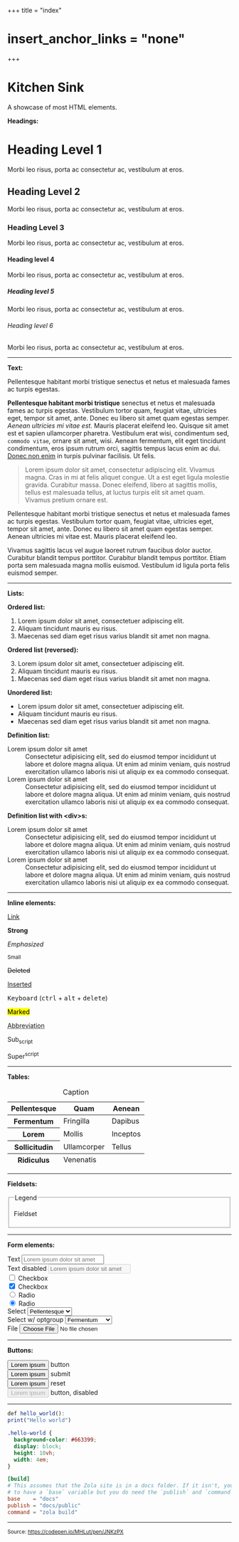+++
title = "index"
# insert_anchor_links = "none"
+++

<h1>Kitchen Sink</h1>
<p>A showcase of most HTML elements.</p>
<div>
  <p id="section-headings">
    <strong>Headings:</strong>
  </p>
  <h1>Heading Level 1</h1>
  <p>Morbi leo risus, porta ac consectetur ac, vestibulum at eros.</p>
  <h2>Heading Level 2</h2>
  <p>Morbi leo risus, porta ac consectetur ac, vestibulum at eros.</p>
  <h3>Heading Level 3</h3>
  <p>Morbi leo risus, porta ac consectetur ac, vestibulum at eros.</p>
  <h4>Heading level 4</h4>
  <p>Morbi leo risus, porta ac consectetur ac, vestibulum at eros.</p>
  <h5>Heading level 5</h5>
  <p>Morbi leo risus, porta ac consectetur ac, vestibulum at eros.</p>
  <h6>Heading level 6</h6>
  <p>Morbi leo risus, porta ac consectetur ac, vestibulum at eros.</p>
</div>
<hr />
<div>
  <p id="section-text"><strong>Text:</strong></p>
  <p>
    Pellentesque habitant morbi tristique senectus et netus et
    malesuada fames ac turpis egestas.
  </p>
  <p>
    <strong>Pellentesque habitant morbi tristique</strong>
    senectus et netus et malesuada fames ac turpis egestas. Vestibulum
    tortor quam, feugiat vitae, ultricies eget, tempor sit amet, ante.
    Donec eu libero sit amet quam egestas semper.
    <em>Aenean ultricies mi vitae est.</em> Mauris placerat eleifend
    leo. Quisque sit amet est et sapien ullamcorper pharetra.
    Vestibulum erat wisi, condimentum sed, <code>commodo vitae</code>,
    ornare sit amet, wisi. Aenean fermentum, elit eget tincidunt
    condimentum, eros ipsum rutrum orci, sagittis tempus lacus enim ac
    dui. <a href="#">Donec non enim</a> in turpis pulvinar facilisis.
    Ut felis.
  </p>
  <blockquote>
    <p>
      Lorem ipsum dolor sit amet, consectetur adipiscing elit. Vivamus
      magna. Cras in mi at felis aliquet congue. Ut a est eget ligula
      molestie gravida. Curabitur massa. Donec eleifend, libero at
      sagittis mollis, tellus est malesuada tellus, at luctus turpis
      elit sit amet quam. Vivamus pretium ornare est.
    </p>
    <!-- <cite>#cite <a href="#cite">#cite</a></cite> -->
  </blockquote>
  <p>
    Pellentesque habitant morbi tristique senectus et netus et
    malesuada fames ac turpis egestas. Vestibulum tortor quam, feugiat
    vitae, ultricies eget, tempor sit amet, ante. Donec eu libero sit
    amet quam egestas semper. Aenean ultricies mi vitae est. Mauris
    placerat eleifend leo.
  </p>
  <p>
    Vivamus sagittis lacus vel augue laoreet rutrum faucibus dolor
    auctor. Curabitur blandit tempus porttitor. Curabitur blandit
    tempus porttitor. Etiam porta sem malesuada magna mollis euismod.
    Vestibulum id ligula porta felis euismod semper.
  </p>
</div>
<hr />
<div>
  <p id="section-lists">
    <strong>Lists:</strong>
  </p>
  <p id="ordered-list">
    <strong>Ordered list:</strong>
  </p>
  <ol role="list" aria-labelledby="ordered-list">
    <li>Lorem ipsum dolor sit amet, consectetuer adipiscing elit.</li>
    <li>Aliquam tincidunt mauris eu risus.</li>
    <li>
      Maecenas sed diam eget risus varius blandit sit amet non magna.
    </li>
  </ol>
  <p id="ordered-list-reversed">
    <strong>Ordered list (reversed):</strong>
  </p>
  <ol role="list" aria-labelledby="ordered-list-reversed" reversed>
    <li>Lorem ipsum dolor sit amet, consectetuer adipiscing elit.</li>
    <li>Aliquam tincidunt mauris eu risus.</li>
    <li>
      Maecenas sed diam eget risus varius blandit sit amet non magna.
    </li>
  </ol>
  <p id="unordered-list">
    <strong>Unordered list:</strong>
  </p>
  <ul role="list" aria-labelledby="unordered-list">
    <li>Lorem ipsum dolor sit amet, consectetuer adipiscing elit.</li>
    <li>Aliquam tincidunt mauris eu risus.</li>
    <li>
      Maecenas sed diam eget risus varius blandit sit amet non magna.
    </li>
  </ul>
  <p id="definition-list">
    <strong>Definition list:</strong>
  </p>
  <dl aria-labelledby="definition-list">
    <dt>Lorem ipsum dolor sit amet</dt>
    <dd>
      Consectetur adipisicing elit, sed do eiusmod tempor incididunt
      ut labore et dolore magna aliqua. Ut enim ad minim veniam, quis
      nostrud exercitation ullamco laboris nisi ut aliquip ex ea
      commodo consequat.
    </dd>
    <dt>Lorem ipsum dolor sit amet</dt>
    <dd>
      Consectetur adipisicing elit, sed do eiusmod tempor incididunt
      ut labore et dolore magna aliqua. Ut enim ad minim veniam, quis
      nostrud exercitation ullamco laboris nisi ut aliquip ex ea
      commodo consequat.
    </dd>
  </dl>
  <p id="definition-list">
    <strong>Definition list with &lt;div&gt;s:</strong>
  </p>
  <dl aria-labelledby="definition-list">
    <div>
      <dt>Lorem ipsum dolor sit amet</dt>
      <dd>
        Consectetur adipisicing elit, sed do eiusmod tempor incididunt
        ut labore et dolore magna aliqua. Ut enim ad minim veniam,
        quis nostrud exercitation ullamco laboris nisi ut aliquip ex
        ea commodo consequat.
      </dd>
    </div>
    <div>
      <dt>Lorem ipsum dolor sit amet</dt>
      <dd>
        Consectetur adipisicing elit, sed do eiusmod tempor incididunt
        ut labore et dolore magna aliqua. Ut enim ad minim veniam,
        quis nostrud exercitation ullamco laboris nisi ut aliquip ex
        ea commodo consequat.
      </dd>
    </div>
  </dl>
</div>
<hr />
<div>
  <p id="section-inline-elements">
    <strong>Inline elements:</strong>
  </p>
  <p><a href="#">Link</a></p>
  <p><strong>Strong</strong></p>
  <p><em>Emphasized</em></p>
  <p><small>Small</small></p>
  <p><del>Deleted</del></p>
  <p><ins>Inserted</ins></p>
  <p>
    <kbd>Keyboard</kbd> (<kbd>ctrl</kbd> + <kbd>alt</kbd> +
    <kbd>delete</kbd>)
  </p>
  <p><mark>Marked</mark></p>
  <p><abbr title="Abbreviation">Abbreviation</abbr></p>
  <p>Sub<sub>script</sub></p>
  <p>Super<sup>script</sup></p>
</div>
<hr />
<div>
  <p id="section-tables">
    <strong>Tables:</strong>
  </p>
  <table>
    <caption>
      Caption
    </caption>
    <thead>
      <tr>
        <th scope="col">Pellentesque</th>
        <th scope="col">Quam</th>
        <th scope="col">Aenean</th>
      </tr>
    </thead>
    <tbody>
      <tr>
        <th scope="row">Fermentum</th>
        <td>Fringilla</td>
        <td>Dapibus</td>
      </tr>
      <tr>
        <th scope="row">Lorem</th>
        <td>Mollis</td>
        <td>Inceptos</td>
      </tr>
      <tr>
        <th scope="row">Sollicitudin</th>
        <td>Ullamcorper</td>
        <td>Tellus</td>
      </tr>
    </tbody>
    <tfoot>
      <tr>
        <th scope="row">Ridiculus</th>
        <td colspan="2">Venenatis</td>
      </tr>
    </tfoot>
  </table>
</div>
<hr />
<div>
  <p id="section-fieldsets">
    <strong>Fieldsets:</strong>
  </p>
  <fieldset>
    <legend>Legend</legend>
    <p>Fieldset</p>
  </fieldset>
</div>
<hr />
<div>
  <p id="section-form-elements">
    <strong>Form elements:</strong>
  </p>
  <div>
    <label for="kitchen-sink-text">Text</label>
    <input id="kitchen-sink-text" type="text" placeholder="Lorem ipsum dolor sit amet" />
  </div>
  <div>
    <label for="kitchen-sink-text-2">Text disabled</label>
    <input id="kitchen-sink-text-2" type="text" placeholder="Lorem ipsum dolor sit amet" disabled />
  </div>
  <div>
    <input id="kitchen-sink-checkbox" name="checkbox" type="checkbox" />
    <label for="kitchen-sink-checkbox">Checkbox</label>
  </div>
  <div>
    <input id="kitchen-sink-checkbox-2" name="checkbox" type="checkbox" checked />
    <label for="kitchen-sink-checkbox-2">Checkbox</label>
  </div>
  <div>
    <input id="kitchen-sink-radio" name="radio" type="radio" />
    <label for="kitchen-sink-radio">Radio</label>
  </div>
  <div>
    <input id="kitchen-sink-radio-2" name="radio" type="radio" checked />
    <label for="kitchen-sink-radio-2">Radio</label>
  </div>
  <div>
    <label for="kitchen-sink-select">Select</label>
    <select id="kitchen-sink-select">
      <option>-</option>
      <option selected>Pellentesque</option>
      <option>Quam</option>
      <option>Aenean</option>
    </select>
  </div>
  <div>
    <label for="kitchen-sink-select-2">Select w/ optgroup</label>
    <select id="kitchen-sink-select-2">
      <option>-</option>
      <optgroup label="Ridiculus">
        <option selected>Fermentum</option>
        <option>Fringilla</option>
        <option>Dapibus</option>
      </optgroup>
      <optgroup label="Venenatis">
        <option>Lorem</option>
        <option>Mollis</option>
        <option>Inceptos</option>
      </optgroup>
    </select>
  </div>
  <div>
    <label for="kitchen-sink-file">File</label>
    <input id="kitchen-sink-file" type="file" />
  </div>
</div>
<hr />
<div>
  <p id="section-buttons">
    <strong>Buttons:</strong>
  </p>
  <div>
    <button type="button">Lorem ipsum</button>
    <span>button</span>
  </div>
  <div>
    <button type="submit">Lorem ipsum</button>
    <span>submit</span>
  </div>
  <div>
    <button type="reset">Lorem ipsum</button>
    <span>reset</span>
  </div>
  <div>
    <button type="button" disabled>Lorem ipsum</button>
    <span>button, disabled</span>
  </div>
</div>
<hr />

```javascript
def hello_world():
print("Hello world")
```

```css
.hello-world {
  background-color: #663399;
  display: block;
  height: 10vh;
  width: 4em;
}
```

```toml
[build]
# This assumes that the Zola site is in a docs folder. If it isn't, you don't need
# to have a `base` variable but you do need the `publish` and `command` variables.
base    = "docs"
publish = "docs/public"
command = "zola build"
```

<hr />
<small>
  Source:
  <a href="https://codepen.io/MHLut/pen/JNKzPX" rel="external noopener noreferrer"
    target="_blank">https://codepen.io/MHLut/pen/JNKzPX</a>
</small>
